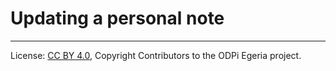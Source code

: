 <!-- SPDX-License-Identifier: CC-BY-4.0 -->
<!-- Copyright Contributors to the ODPi Egeria project. -->

# Updating a personal note




----
License: [CC BY 4.0](https://creativecommons.org/licenses/by/4.0/),
Copyright Contributors to the ODPi Egeria project.